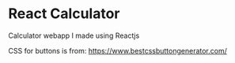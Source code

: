 # React Calculator 

Calculator webapp I made using Reactjs

CSS for buttons is from: https://www.bestcssbuttongenerator.com/
